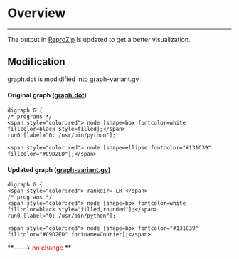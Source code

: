 
# Overview
-------- 
The output in [ReproZip](https://github.com/idaks/ligo/tree/master/reprozip "ReproZip") is updated to get a better visualization.

## Modification 

graph.dot is modidified into graph-variant.gv

#### Original graph ([graph.dot](https://github.com/idaks/ligo/blob/master/reprozip/graph.dot "graph.dot"))
    digraph G {
    /* programs */
    <span style="color:red"> node [shape=box fontcolor=white fillcolor=black style=filled];</span>
    run0 [label="0: /usr/bin/python"];

    <span style="color:red"> node [shape=ellipse fontcolor="#131C39" fillcolor="#C9D2ED"];</span>


####   Updated graph ([graph-variant.gv](https://github.com/idaks/ligo/blob/master/reprozip/graph-variant.gv "graph-variant.gv"))
    digraph G {
    <span style="color:red"> rankdir= LR </span>
    /* programs */
    <span style="color:red"> node [shape=box fontcolor=white fillcolor=black style="filled,rounded"];</span>
    run0 [label="0: /usr/bin/python"];

    <span style="color:red"> node [shape=box fontcolor="#131C39" fillcolor="#C9D2ED" fontname=Courier];</span>


**---> <span style="color:red"> no change</span> **
 
